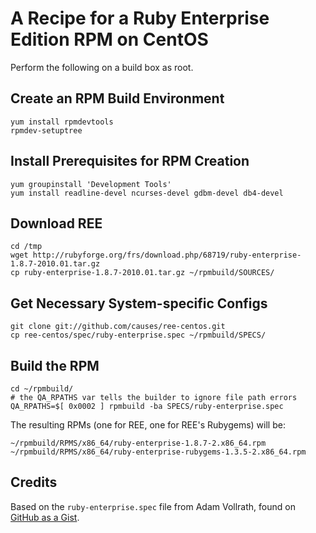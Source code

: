 # A Recipe for a Ruby Enterprise Edition RPM on CentOS

Perform the following on a build box as root.

## Create an RPM Build Environment

    yum install rpmdevtools
    rpmdev-setuptree

## Install Prerequisites for RPM Creation

    yum groupinstall 'Development Tools'
    yum install readline-devel ncurses-devel gdbm-devel db4-devel

## Download REE

    cd /tmp
    wget http://rubyforge.org/frs/download.php/68719/ruby-enterprise-1.8.7-2010.01.tar.gz
    cp ruby-enterprise-1.8.7-2010.01.tar.gz ~/rpmbuild/SOURCES/

## Get Necessary System-specific Configs

    git clone git://github.com/causes/ree-centos.git
    cp ree-centos/spec/ruby-enterprise.spec ~/rpmbuild/SPECS/

## Build the RPM

    cd ~/rpmbuild/
    # the QA_RPATHS var tells the builder to ignore file path errors
    QA_RPATHS=$[ 0x0002 ] rpmbuild -ba SPECS/ruby-enterprise.spec

The resulting RPMs (one for REE, one for REE's Rubygems) will be:

    ~/rpmbuild/RPMS/x86_64/ruby-enterprise-1.8.7-2.x86_64.rpm
    ~/rpmbuild/RPMS/x86_64/ruby-enterprise-rubygems-1.3.5-2.x86_64.rpm

## Credits

Based on the `ruby-enterprise.spec` file from Adam Vollrath, found
on [GitHub as a Gist][gs].

 [gs]: http://gist.github.com/108940
